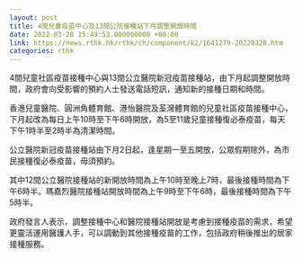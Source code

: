 ```yaml
---
layout: post
title: 4間兒童疫苗中心及13間公院接種站下月調整開放時間
date: 2022-03-28 15:49:53.000000000 +08:00
link: https://news.rthk.hk/rthk/ch/component/k2/1641279-20220328.htm
categories: rthk
---
```


4間兒童社區疫苗接種中心與13間公立醫院新冠疫苗接種站，由下月起調整開放時間，政府會向受影響的預約人士發送電話短訊，通知新的接種日期和時間。
 
香港兒童醫院、圓洲角體育館、港怡醫院及荃灣體育館的兒童社區疫苗接種中心，下月起改為每日上午10時至下午6時開放，為5至11歲兒童接種復必泰疫苗，每天下午1時半至2時半為清潔時間。
 
公立醫院新冠疫苗接種站由下月2日起，逢星期一至五開放，公眾假期除外，為市民接種復必泰疫苗，毋須預約。

其中12間公立醫院接種站的新開放時間為上午10時至晚上7時，最後接種時間為下午6時半。瑪嘉烈醫院接種站開放時間為上午9時至下午6時，最後接種時間為下午5時半。
 
政府發言人表示，調整接種中心和醫院接種站開放是考慮到接種疫苗的需求，希望更靈活運用醫護人手，可以調動到其他接種疫苗的工作，包括政府稍後推出的居家接種服務。
